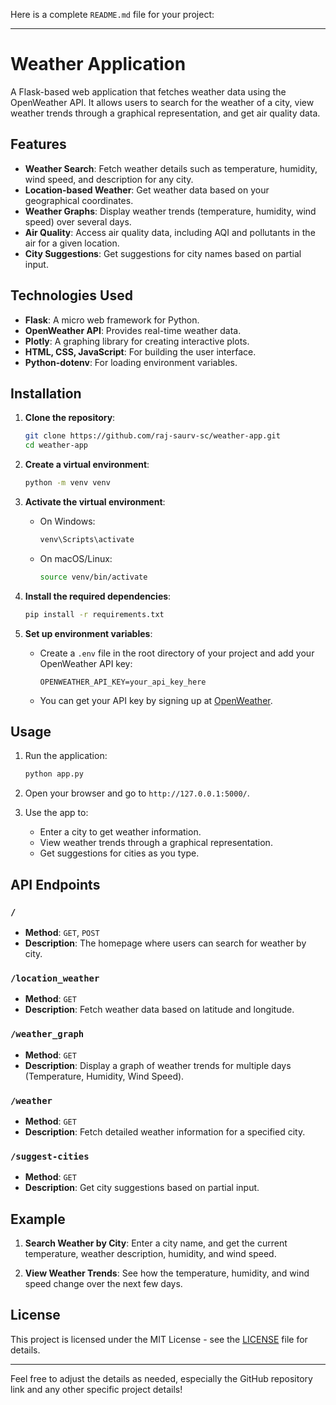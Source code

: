 Here is a complete `README.md` file for your project:

---

# Weather Application

A Flask-based web application that fetches weather data using the OpenWeather API. It allows users to search for the weather of a city, view weather trends through a graphical representation, and get air quality data.

## Features

- **Weather Search**: Fetch weather details such as temperature, humidity, wind speed, and description for any city.
- **Location-based Weather**: Get weather data based on your geographical coordinates.
- **Weather Graphs**: Display weather trends (temperature, humidity, wind speed) over several days.
- **Air Quality**: Access air quality data, including AQI and pollutants in the air for a given location.
- **City Suggestions**: Get suggestions for city names based on partial input.

## Technologies Used

- **Flask**: A micro web framework for Python.
- **OpenWeather API**: Provides real-time weather data.
- **Plotly**: A graphing library for creating interactive plots.
- **HTML, CSS, JavaScript**: For building the user interface.
- **Python-dotenv**: For loading environment variables.

## Installation

1. **Clone the repository**:

   ```bash
   git clone https://github.com/raj-saurv-sc/weather-app.git
   cd weather-app
   ```

2. **Create a virtual environment**:

   ```bash
   python -m venv venv
   ```

3. **Activate the virtual environment**:
   - On Windows:

     ```bash
     venv\Scripts\activate
     ```

   - On macOS/Linux:

     ```bash
     source venv/bin/activate
     ```

4. **Install the required dependencies**:

   ```bash
   pip install -r requirements.txt
   ```

5. **Set up environment variables**:

   - Create a `.env` file in the root directory of your project and add your OpenWeather API key:

     ```
     OPENWEATHER_API_KEY=your_api_key_here
     ```

   - You can get your API key by signing up at [OpenWeather](https://openweathermap.org/api).

## Usage

1. Run the application:

   ```bash
   python app.py
   ```

2. Open your browser and go to `http://127.0.0.1:5000/`.

3. Use the app to:
   - Enter a city to get weather information.
   - View weather trends through a graphical representation.
   - Get suggestions for cities as you type.

## API Endpoints

### `/`

- **Method**: `GET`, `POST`
- **Description**: The homepage where users can search for weather by city.

### `/location_weather`

- **Method**: `GET`
- **Description**: Fetch weather data based on latitude and longitude.

### `/weather_graph`

- **Method**: `GET`
- **Description**: Display a graph of weather trends for multiple days (Temperature, Humidity, Wind Speed).

### `/weather`

- **Method**: `GET`
- **Description**: Fetch detailed weather information for a specified city.

### `/suggest-cities`

- **Method**: `GET`
- **Description**: Get city suggestions based on partial input.

## Example

1. **Search Weather by City**: 
   Enter a city name, and get the current temperature, weather description, humidity, and wind speed.

2. **View Weather Trends**: 
   See how the temperature, humidity, and wind speed change over the next few days.

## License

This project is licensed under the MIT License - see the [LICENSE](LICENSE) file for details.

---

Feel free to adjust the details as needed, especially the GitHub repository link and any other specific project details!